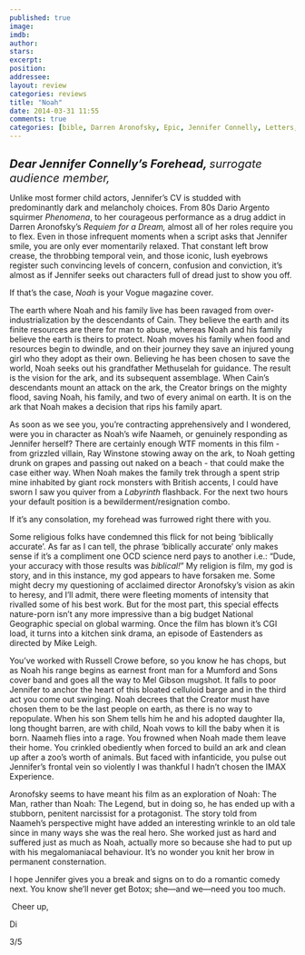 ```yaml
---
published: true
image: 
imdb: 
author:  
stars: 
excerpt: 
position: 
addressee: 
layout: review
categories: reviews
title: "Noah"
date: 2014-03-31 11:55
comments: true
categories: [bible, Darren Aronofsky, Epic, Jennifer Connelly, Letters, Noah, Russel Crow]
---
```

<div><p><span class="full-image-block ssNonEditable"><a href="/letters/2014/3/31/noah.html"><img src="http://rollotomasi73.files.wordpress.com/2014/03/noah.jpg" alt="" /></a></span></p>
<p><em style="font-size:120%;"><span style="font-size:120%;"><strong>Dear Jennifer Connelly&rsquo;s Forehead, </strong>surrogate audience member,</span></em></p>
<p>Unlike most former child actors, Jennifer&rsquo;s CV is studded with predominantly dark and melancholy choices. From 80s Dario Argento squirmer <em>Phenomena</em>, to her courageous performance as a drug addict in Darren Aronofsky&rsquo;s <em>Requiem for a Dream, </em>almost all of her roles require you to flex. Even in those infrequent moments when a script asks that Jennifer smile, you are only ever momentarily relaxed. That constant left brow crease, the throbbing temporal vein, and those iconic, lush eyebrows register such convincing levels of concern, confusion and conviction, it&rsquo;s almost as if Jennifer seeks out characters full of dread just to show you off.&nbsp;</p>
<p>If that&rsquo;s the case, <em>Noah</em> is your Vogue magazine cover.&nbsp;</p>
<p>The earth where Noah and his family live has been ravaged from over-industrialization by the descendants of Cain. They believe the earth and its finite resources are there for man to abuse, whereas Noah and his family believe the earth is theirs to protect. Noah moves his family when food and resources begin to dwindle, and on their journey they save an injured young girl who they adopt as their own. Believing he has been chosen to save the world, Noah seeks out his grandfather Methuselah for guidance. The result is the vision for the ark, and its subsequent assemblage. When Cain&rsquo;s descendants mount an attack on the ark, the Creator brings on the mighty flood, saving Noah, his family, and two of every animal on earth. It is on the ark that Noah makes a decision that rips his family apart.</p>
<p>As soon as we see you, you&rsquo;re contracting apprehensively and I wondered, were you in character as Noah&rsquo;s wife Naameh, or genuinely responding as Jennifer herself? There are certainly enough WTF moments in this film - from grizzled villain, Ray Winstone stowing away on the ark, to Noah getting drunk on grapes and passing out naked on a beach - that could make the case either way. When Noah makes the family trek through a spent strip mine inhabited by giant rock monsters with British accents, I could have sworn I saw you quiver from a <em>Labyrinth</em> flashback. For the next two hours your default position is a bewilderment/resignation combo.&nbsp;</p>
<p>If it&rsquo;s any consolation, my forehead was furrowed right there with you.&nbsp;</p>
<p>Some religious folks have condemned this flick for not being &lsquo;biblically accurate&rsquo;. As far as I can tell, the phrase &lsquo;biblically accurate&rsquo; only makes sense if it&rsquo;s a compliment one OCD science nerd pays to another i.e.: &ldquo;Dude, your accuracy with those results was <em>biblical!</em>&rdquo; My religion is film, my god is story, and in this instance, my god appears to have forsaken me. Some might decry my questioning of acclaimed director Aronofsky&rsquo;s vision as akin to heresy, and I&rsquo;ll admit, there were fleeting moments of intensity that rivalled some of his best work. But for the most part, this special effects nature-porn isn&rsquo;t any more impressive than a big budget National Geographic special on global warming. Once the film has blown it&rsquo;s CGI load, it turns into a kitchen sink drama, an episode of Eastenders as directed by Mike Leigh.&nbsp;</p>
<p>You&rsquo;ve worked with Russell Crowe before, so you know he has chops, but as Noah his range begins as earnest front man for a Mumford and Sons cover band and goes all the way to Mel Gibson mugshot. It falls to poor Jennifer to anchor the heart of this bloated celluloid barge and in the third act you come out swinging. Noah decrees that the Creator must have chosen them to be the last people on earth, as there is no way to repopulate. When his son Shem tells him he and his adopted daughter Ila, long thought barren, are with child, Noah vows to kill the baby when it is born. Naameh flies into a rage. You frowned when Noah made them leave their home. You crinkled obediently when forced to build an ark and clean up after a zoo&rsquo;s worth of animals. But faced with infanticide, you pulse out Jennifer&rsquo;s frontal vein so violently I was thankful I hadn&rsquo;t chosen the IMAX Experience.&nbsp;</p>
<p>Aronofsky seems to have meant his film as an exploration of Noah: The Man, rather than Noah: The Legend, but in doing so, he has ended up with a stubborn, penitent narcissist for a protagonist. The story told from Naameh&rsquo;s perspective might have added an interesting wrinkle to an old tale since in many ways she was the real hero. She worked just as hard and suffered just as much as Noah, actually more so because she had to put up with his megalomaniacal behaviour. It&rsquo;s no wonder you knit her brow in permanent consternation.&nbsp;</p>
<p>I hope Jennifer gives you a break and signs on to do a romantic comedy next. You know she&rsquo;ll never get Botox; she&mdash;and we&mdash;need you too much.&nbsp;</p>
<p>&nbsp;Cheer up,</p>
<p>Di</p>
<p>3/5</p>
<div></div></div>
